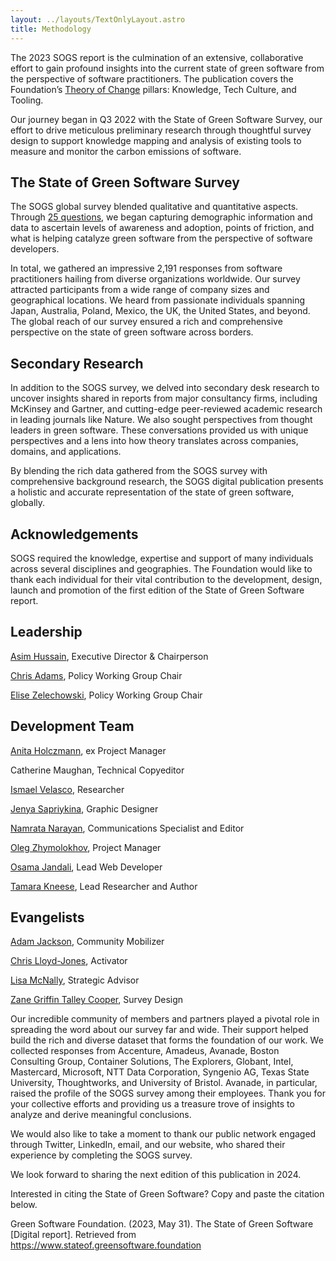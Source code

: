 ```yaml
---
layout: ../layouts/TextOnlyLayout.astro
title: Methodology
---
```



The 2023 SOGS report is the culmination of an extensive, collaborative effort to gain profound insights into the current state of green software from the perspective of software practitioners. The publication covers the Foundation’s [Theory of Change](https://greensoftware.foundation/articles/theory-of-change) pillars: Knowledge, Tech Culture, and Tooling.

  

Our journey began in Q3 2022 with the State of Green Software Survey, our effort to drive meticulous preliminary research through thoughtful survey design to support knowledge mapping and analysis of existing tools to measure and monitor the carbon emissions of software.

  

## The State of Green Software Survey

  

The SOGS global survey blended qualitative and quantitative aspects. Through [25 questions](/survey), we began capturing demographic information and data to ascertain levels of awareness and adoption, points of friction, and what is helping catalyze green software from the perspective of software developers.

  

In total, we gathered an impressive 2,191 responses from software practitioners hailing from diverse organizations worldwide. Our survey attracted participants from a wide range of company sizes and geographical locations. We heard from passionate individuals spanning Japan, Australia, Poland, Mexico, the UK, the United States, and beyond. The global reach of our survey ensured a rich and comprehensive perspective on the state of green software across borders.

  

## Secondary Research

In addition to the SOGS survey, we delved into secondary desk research to uncover insights shared in reports from major consultancy firms, including McKinsey and Gartner, and cutting-edge peer-reviewed academic research in leading journals like Nature. We also sought perspectives from thought leaders in green software. These conversations provided us with unique perspectives and a lens into how theory translates across companies, domains, and applications.

  

By blending the rich data gathered from the SOGS survey with comprehensive background research, the SOGS digital publication presents a holistic and accurate representation of the state of green software, globally.

  

## Acknowledgements

  

SOGS required the knowledge, expertise and support of many individuals across several disciplines and geographies. The Foundation would like to thank each individual for their vital contribution to the development, design, launch and promotion of the first edition of the State of Green Software report.

  

## Leadership

  

[Asim Hussain](https://www.linkedin.com/in/jawache/), Executive Director & Chairperson

[Chris Adams](https://www.linkedin.com/in/mrchrisadams/), Policy Working Group Chair

[Elise Zelechowski](https://www.linkedin.com/in/elise-zelechowski/), Policy Working Group Chair

  

## Development Team

  

[Anita Holczmann](https://www.linkedin.com/in/hanita), ex Project Manager

Catherine Maughan, Technical Copyeditor

[Ismael Velasco](https://www.linkedin.com/in/ismaelvelasco/), Researcher

[Jenya Sapriykina](https://www.linkedin.com/in/jenya-saprykina-a9781851/), Graphic Designer

[Namrata Narayan](https://www.linkedin.com/in/namratanarayan/), Communications Specialist and Editor

[Oleg Zhymolokhov](https://www.linkedin.com/in/oleg-zhymolokhov-2b742677), Project Manager

[Osama Jandali](https://www.linkedin.com/in/osamajandali/), Lead Web Developer

[Tamara Kneese](https://www.linkedin.com/in/tamara-kneese/), Lead Researcher and Author

  

## Evangelists

  

[Adam Jackson](https://www.linkedin.com/in/adampjackson/), Community Mobilizer

[Chris Lloyd-Jones](https://sealjay.com/), Activator

[Lisa McNally](https://www.linkedin.com/in/lisamcnally/), Strategic Advisor

[Zane Griffin Talley Cooper](https://www.linkedin.com/in/zanegriffintalleycooper/), Survey Design

  

Our incredible community of members and partners played a pivotal role in spreading the word about our survey far and wide. Their support helped build the rich and diverse dataset that forms the foundation of our work. We collected responses from Accenture, Amadeus, Avanade, Boston Consulting Group, Container Solutions, The Explorers, Globant, Intel, Mastercard, Microsoft, NTT Data Corporation, Syngenio AG, Texas State University, Thoughtworks, and University of Bristol. Avanade, in particular, raised the profile of the SOGS survey among their employees. Thank you for your collective efforts and providing us a treasure trove of insights to analyze and derive meaningful conclusions.

  

We would also like to take a moment to thank our public network engaged through Twitter, LinkedIn, email, and our website, who shared their experience by completing the SOGS survey.

  

We look forward to sharing the next edition of this publication in 2024.

  
  

Interested in citing the State of Green Software? Copy and paste the citation below.

  

Green Software Foundation. (2023, May 31). The State of Green Software [Digital report]. Retrieved from https://www.stateof.greensoftware.foundation